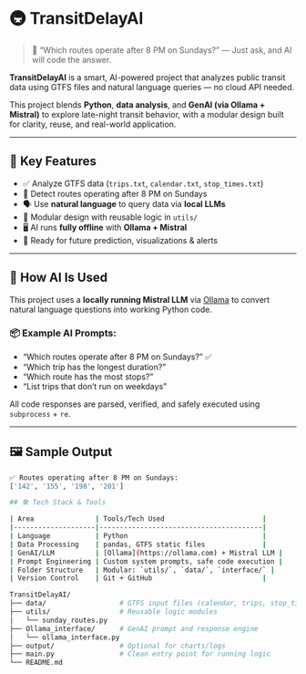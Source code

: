 # 🚇 TransitDelayAI

> 🧠 “Which routes operate after 8 PM on Sundays?” — Just ask, and AI will code the answer.

**TransitDelayAI** is a smart, AI-powered project that analyzes public transit data using GTFS files and natural language queries — no cloud API needed.

This project blends **Python**, **data analysis**, and **GenAI (via Ollama + Mistral)** to explore late-night transit behavior, with a modular design built for clarity, reuse, and real-world application.

---

## 🔑 Key Features

- ✅ Analyze GTFS data (`trips.txt`, `calendar.txt`, `stop_times.txt`)
- 🔎 Detect routes operating after 8 PM on Sundays
- 🗣 Use **natural language** to query data via **local LLMs**
- 🧱 Modular design with reusable logic in `utils/`
- 🖥 AI runs **fully offline** with **Ollama + Mistral**
- 🚀 Ready for future prediction, visualizations & alerts

---

## 🤖 How AI Is Used

This project uses a **locally running Mistral LLM** via [Ollama](https://ollama.com) to convert natural language questions into working Python code.

### 📦 Example AI Prompts:
- “Which routes operate after 8 PM on Sundays?” ✅
- “Which trip has the longest duration?”
- “Which route has the most stops?”
- “List trips that don’t run on weekdays”

All code responses are parsed, verified, and safely executed using `subprocess` + `re`.

---

## 🖼 Sample Output

```bash
✅ Routes operating after 8 PM on Sundays:
['142', '155', '198', '201']

## 🛠 Tech Stack & Tools

| Area               | Tools/Tech Used                        |
|--------------------|----------------------------------------|
| Language           | Python                                 |
| Data Processing    | pandas, GTFS static files              |
| GenAI/LLM          | [Ollama](https://ollama.com) + Mistral LLM |
| Prompt Engineering | Custom system prompts, safe code execution |
| Folder Structure   | Modular: `utils/`, `data/`, `interface/` |
| Version Control    | Git + GitHub                           |

TransitDelayAI/
├── data/                  # GTFS input files (calendar, trips, stop_times)
├── utils/                 # Reusable logic modules
│   └── sunday_routes.py
├── Ollama_interface/      # GenAI prompt and response engine
│   └── ollama_interface.py
├── output/                # Optional for charts/logs
├── main.py                # Clean entry point for running logic
└── README.md

